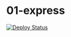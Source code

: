 # 01-express
[![Deploy Status](https://img.shields.io/badge/Live_Demo-on_Render-46B874?style=flat-square&logo=render)](https://nodej-hw-j6u8.onrender.com/)


